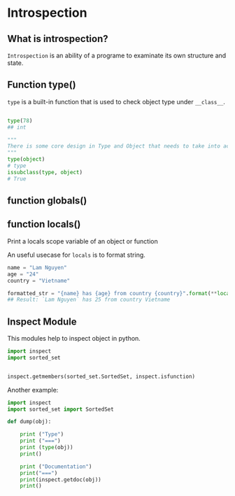 # Introspection

## What is introspection?

`Introspection` is an ability of a programe to examinate its own structure and state.

## Function type()

`type` is a built-in function that is used to check object type under `__class__`.

```python

type(78) 
## int

"""
There is some core design in Type and Object that needs to take into account
"""
type(object) 
# type
issubclass(type, object)
# True
```

## function globals()

## function locals()

Print a locals scope variable of an object or function

An useful usecase for `locals` is to format string.

```python
name = "Lam Nguyen"
age = "24"
country = "Vietname"

formatted_str = "{name} has {age} from country {country}".format(**locals())
## Result: `Lam Nguyen` has 25 from country Vietname
```

## Inspect Module

This modules help to inspect object in python.

```python
import inspect
import sorted_set


inspect.getmembers(sorted_set.SortedSet, inspect.isfunction)
```

Another example:

```python
import inspect
import sorted_set import SortedSet

def dump(obj):

    print ("Type")
    print ("===")
    print (type(obj))
    print()

    print ("Documentation")
    print("===")
    print(inspect.getdoc(obj))
    print()

    


```
